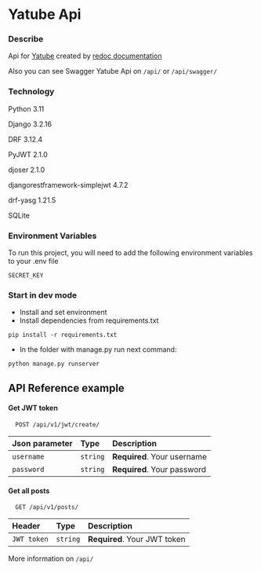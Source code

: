 # Yatube Api
### Describe
Api for
[Yatube](https://github.com/Alexey-zaliznuak/Yatube)
created by
[redoc documentation](/yatube_api/static/redoc.yaml)

Also you can see Swagger Yatube Api on `/api/` or `/api/swagger/`

### Technology
Python 3.11

Django 3.2.16

DRF 3.12.4

PyJWT 2.1.0

djoser 2.1.0

djangorestframework-simplejwt 4.7.2

drf-yasg 1.21.5

SQLite

### Environment Variables

To run this project, you will need to add the following environment variables to your .env file

`SECRET_KEY`

### Start in dev mode
- Install and set environment
- Install dependencies from requirements.txt
```
pip install -r requirements.txt
```

- In the folder with manage.py run next command:
```
python manage.py runserver
```

## API Reference example

#### Get JWT token

```http
  POST /api/v1/jwt/create/
```

|Json parameter | Type     | Description                  |
| :------------ | :------- | :--------------------------- |
| `username`    | `string` | **Required**. Your username  |
| `password`    | `string` | **Required**. Your password  |

#### Get all posts

```http
  GET /api/v1/posts/
```

| Header      | Type     | Description                  |
| :---------- | :------- | :--------------------------- |
| `JWT token` | `string` | **Required**. Your JWT token |

More information on `/api/`